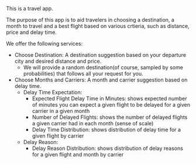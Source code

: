 This is a travel app.

The purpose of this app is to aid travelers in choosing a destination, a month to travel and a best flight based on various crtieria, such as distance, price and delay time.

We offer the following services:
* Choose Destination: A destination suggestion based on your departure city and desired distance and price. 
	* We will provide a random destination(of course, sampled by some probabilities) that follows all your request for you.
* Choose Months and Carriers: A month and carrier suggestion based on delay time.
	* Delay Time Expectation:
		* Expected Flight Delay Time in Minutes: shows expected number of minutes you can expect a given flight to be delayed for a given carrier in a given month
		* Number of Delayed Flights: shows the number of delayed flights a given carrier had in each month (sense of scale)
		* Delay Time Distribution: shows distribution of delay time for a given flight by carrier
	* Delay Reason:
		* Delay Reason Distribution: shows distribution of delay reasons for a given flight and month by carrier
